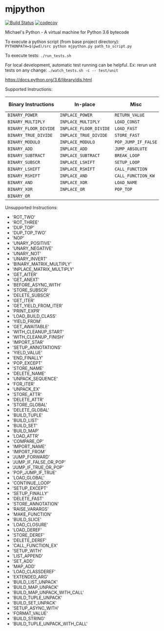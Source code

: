 # mjpython
[![Build Status](https://travis-ci.org/mjpatter88/mjpython.svg?branch=master)](https://travis-ci.org/mjpatter88/mjpython)
[![codecov](https://codecov.io/gh/mjpatter88/mjpython/branch/master/graph/badge.svg)](https://codecov.io/gh/mjpatter88/mjpython)

Michael's Python - A virtual machine for Python 3.6 bytecode

To execute a python script (from base project directory): `PYTHONPATH=$(pwd)/src python mjpython.py path_to_script.py`

To execute tests: `./run_tests.sh`

For local development, automatic test running can be helpful. Ex: rerun unit tests on any change: `./watch_tests.sh -c -- test/unit`

https://docs.python.org/3.6/library/dis.html

Supported Instructions:

| Binary Instructions  | In-place              | Misc                | Build Data Structures |
|----------------------|-----------------------|---------------------|-----------------------|
| `BINARY_POWER`       | `INPLACE_POWER`       | `RETURN_VALUE`      | `BUILD_CONST_KEY_MAP` |
| `BINARY_MULTIPLY`    | `INPLACE_MULTIPLY`    | `LOAD_CONST`        |                       |
| `BINARY_FLOOR_DIVIDE`| `INPLACE_FLOOR_DIVIDE`| `LOAD_FAST`         |                       |
| `BINARY_TRUE_DIVIDE` | `INPLACE_TRUE_DIVIDE` | `STORE_FAST`        |                       |
| `BINARY_MODULO`      | `INPLACE_MODULO`      | `POP_JUMP_IF_FALSE` |                       |
| `BINARY_ADD`         | `INPLACE_ADD`         | `JUMP_ABSOLUTE`     |                       |
| `BINARY_SUBTRACT`    | `INPLACE_SUBTRACT`    | `BREAK_LOOP`        |                       |
| `BINARY_SUBSCR`      | `INPLACE_LSHIFT`      | `SETUP_LOOP`        |                       |
| `BINARY_LSHIFT`      | `INPLACE_RSHIFT`      | `CALL_FUNCTION`     |                       |
| `BINARY_RSHIFT`      | `INPLACE_AND`         | `CALL_FUNCTION_KW`  |                       |
| `BINARY_AND`         | `INPLACE_XOR`         | `LOAD_NAME`         |                       |
| `BINARY_XOR`         | `INPLACE_OR`          | `POP_TOP`           |                       |
| `BINARY_OR`          |                       |                     |                       |


Unsupported Instructions:
- 'ROT_TWO'
- 'ROT_THREE'
- 'DUP_TOP'
- 'DUP_TOP_TWO'
- 'NOP'
- 'UNARY_POSITIVE'
- 'UNARY_NEGATIVE'
- 'UNARY_NOT'
- 'UNARY_INVERT'
- 'BINARY_MATRIX_MULTIPLY'
- 'INPLACE_MATRIX_MULTIPLY'
- 'GET_AITER'
- 'GET_ANEXT'
- 'BEFORE_ASYNC_WITH'
- 'STORE_SUBSCR'
- 'DELETE_SUBSCR'
- 'GET_ITER'
- 'GET_YIELD_FROM_ITER'
- 'PRINT_EXPR'
- 'LOAD_BUILD_CLASS'
- 'YIELD_FROM'
- 'GET_AWAITABLE'
- 'WITH_CLEANUP_START'
- 'WITH_CLEANUP_FINISH'
- 'IMPORT_STAR'
- 'SETUP_ANNOTATIONS'
- 'YIELD_VALUE'
- 'END_FINALLY'
- 'POP_EXCEPT'
- 'STORE_NAME'
- 'DELETE_NAME'
- 'UNPACK_SEQUENCE'
- 'FOR_ITER'
- 'UNPACK_EX'
- 'STORE_ATTR'
- 'DELETE_ATTR'
- 'STORE_GLOBAL'
- 'DELETE_GLOBAL'
- 'BUILD_TUPLE'
- 'BUILD_LIST'
- 'BUILD_SET'
- 'BUILD_MAP'
- 'LOAD_ATTR'
- 'COMPARE_OP'
- 'IMPORT_NAME'
- 'IMPORT_FROM'
- 'JUMP_FORWARD'
- 'JUMP_IF_FALSE_OR_POP'
- 'JUMP_IF_TRUE_OR_POP'
- 'POP_JUMP_IF_TRUE'
- 'LOAD_GLOBAL'
- 'CONTINUE_LOOP'
- 'SETUP_EXCEPT'
- 'SETUP_FINALLY'
- 'DELETE_FAST'
- 'STORE_ANNOTATION'
- 'RAISE_VARARGS'
- 'MAKE_FUNCTION'
- 'BUILD_SLICE'
- 'LOAD_CLOSURE'
- 'LOAD_DEREF'
- 'STORE_DEREF'
- 'DELETE_DEREF'
- 'CALL_FUNCTION_EX'
- 'SETUP_WITH'
- 'LIST_APPEND'
- 'SET_ADD'
- 'MAP_ADD'
- 'LOAD_CLASSDEREF'
- 'EXTENDED_ARG'
- 'BUILD_LIST_UNPACK'
- 'BUILD_MAP_UNPACK'
- 'BUILD_MAP_UNPACK_WITH_CALL'
- 'BUILD_TUPLE_UNPACK'
- 'BUILD_SET_UNPACK'
- 'SETUP_ASYNC_WITH'
- 'FORMAT_VALUE'
- 'BUILD_STRING'
- 'BUILD_TUPLE_UNPACK_WITH_CALL'
